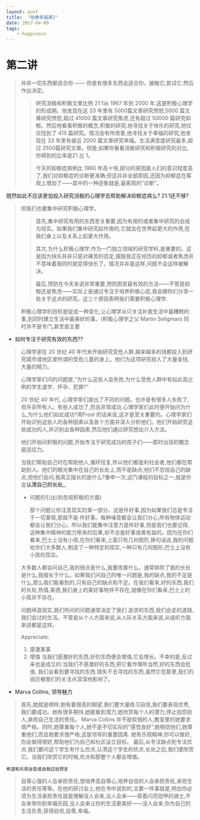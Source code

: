 ```yaml
---
layout: post
title:  "哈佛幸福课2"
date: 2017-04-09
tags: 
    - happiness
---
```



# 第二讲

> 并非一切东西都适合你 —— 但是有很多东西会适合你。接触它,尝试它,然后作出决定。
>> 研究消极和积极文章比例 21:1从 1967 年到 2000 年,这是积极心理学的形成期。他发现在这 33 年里有 5000篇文章研究愤怒,5000 篇文章研究愤怒,超过 41000 篇文章研究焦虑,还有超过 50000 篇研究抑郁。然后他看看积极的概念,积极的研究,他寻找关于快乐的研究,他仅仅找到了 415 篇研究。情况会有所改善,他寻找关于幸福的研究,他发现在 33 年里有接近 2000 篇文章研究幸福。生活满意度研究最多,超过 2500篇研究文章。但是,如果你看看消极研究和积极研究的对比,你得到的比率是21 比 1。
>>
>> 今天的抑郁症病例比 1960 年高十倍,部分的原因是人们的意识程度高了,我们对抑郁症的诊断更准确;但这并非全部原因,还因为抑郁症在客观上增加了——其中的一种迹象就是,最客观的”诊断”。

既然如此不应该更加投入研究消极的心理学去帮助解决抑郁症病么? 21:1还不够?

> 但我们也要集中研究积极心理学。
>> 首先,集中研究有用的东西至关重要,因为有用的或者集中研究的会成为现实。如果我们集中研究起作用的,它就会在世界起更大的作用,在我们身上以及关系上起更大作用。
>> 
>> 其次,为什么积极心理学,作为一门独立领域的研究学科,是重要的。这是因为快乐并非只是对痛苦的否定,摆脱我正在经历的抑郁或者焦虑并不意味着我同时就变得快乐了。情况并非是这样,问题不会这样被解决。
>>
>> 最后,预防在今天来说非常重要,预防困苦最有效的方法——不管是抑郁还是焦虑——实际上是通过专注于培养积极心态,我会跟你们分享一些关于这点的研究。这三个原因表明我们需要积极心理学.
>
> 积极心理学的目标是促成一种变化,让心理学从只关注补救生活中最糟糕的事,到同时建立生活中最美好的事。(积极心理学之父 Martin Seligman)
同时并不是专门,甚至是主要

- 如何专注于研究有效的东西??

> 心理学家在 20 世纪 40 年代末开始研究受危人群,越来越多的钱都投入到研究城市或地区里所谓的受危儿童的身上。他们为这项研究投入了大量金钱,大量的精力。
> 
> 心理学家们问的问题是,“为什么这些人会失败,为什么受危人群中有如此高比例的学生退学、怀孕、犯罪?”
>
> 20 世纪 40 年代, 心理学家们提出了不同的问题。也许是有很多人失败了,但并非所有人。有些人成功了,而且非常成功,心理学家们此时便开始问为什么,为什么他们如此成功?用Frost 的话来说,这才是至关重要的。心理学家们开始识别这些人的各种因素以及各个方面并深入分析他们。他们开始研究这些成功的人,并识别出各种因素,然后他们通过研究想出介入方法。
> 
> 他们开始问积极的问题,开始专注于研究成功的孩子们——那时出现的概念是适应力。
> 
> 当我们帮助自己时在帮助他人,循环往复,所以他们都是利社会者,他们都在帮助别人。他们的眼光集中在自己的长处上,而不是缺点;他们不忽视自己的缺点,但他们会问,我真正擅长的是什么?重申一次,这门课程的目标之一,就是你会**认清自己的长处_**.
> 
> - 问题的引出(别忽视积极的方面)
> 
>    那个问题让你注意现实的某一部分。这是件好事,因为如果我们总是专注于一切事情,那就不是
件好事。每种噪音都会让我们分心,所有物体运动都会让我们分心。所以我们能集中注意力是件好事,但是我们也要记得,这种集中精神的能力带来的后果,却不总是好事或者有益的。因为在你们看来,巴士上没有小孩,在你们看来,上面只有几何图形,换句话说,我的问题给你们大多数人,制造了一种特定的现实,一种只有几何图形,巴士上没有小孩的现实。
>
> 大多数人都会问自己,我的弱点是什么,我要改善什么。通常排除了我的长处是什么,我擅长于什么。如果我们问自己的唯一问题是,我的缺点,我的不足是什么,那么我们能看到的,只有自己的缺点和不足。在我们看来,好的东西,我们的长处,热情,美德,我们身上的美好事物并不存在,就像在你们看来,巴士上的小孩并不存在。
> 
> 问题缔造现实,我们所问的问题通常决定了我们
追求的东西,我们会走的道路,我们会过的生活。不管是从个人方面来说,从人际关系方面来说,从组织方面来说都是这样。
> 
> Appreciate:
>
> 1. 感激某事
> 2. 增值
>    当我们感激好的东西,好的东西便会增值,它会增长。不幸的是,反过来也是成立的:当我们不感激好的东西,把它看作理所当然,好的东西会贬值,
我们会看到要寻找的东西,错失不去寻找的东西,虽然它在那里,我们的阅历被我们的关注点深深地影响了。

 - Marva Collins, 领导魅力

> 首先,她就是榜样,她有着很高的期望,我们要大量练习自信,我们要表现优秀,我们要成功。她有很多期待,她能看到潜力,她欣赏每个人的潜力,停止抱怨别人,承担自己生活的责任。
Marva Collins 并不是软弱的人,教室里的她要求很严格。同时,她尊重每个人,她不是不切实际的”感觉良好”,她相信他们,她尊重他们,而且她要求很严格,这是领导的重要因素.
她有乐观精神,你可以做好,你会做得很好,帮助他们为自己和社区设立目标。
最后,从专注缺点到专注优点.我们要问这个学生有什么优点,认清这个学生的优点,长处之后,我们便欣赏它。当我们欣赏它的时候,优点和那整个人都会增值。

```希望和乐观会变成自我应验预言```

> 自尊心强的人会承担责任,想培养高自尊心,培养自信的人会承担责任,承担生活的责任等等。在他的研讨会上,他在书中说到的,主要一件事就是,明白你必须为生活承担责任就是理解没人会来,没人会来——穿着闪亮铠甲的骑士,不会来带你到幸福乐园,没人会来让你的生活更美好——没人会来,你为自己的生活负责,获得自信,自尊,幸福。



